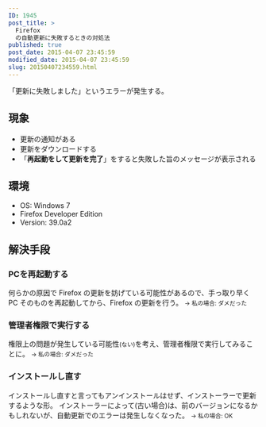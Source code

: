 ```yaml
---
ID: 1945
post_title: >
  Firefox
  の自動更新に失敗するときの対処法
published: true
post_date: 2015-04-07 23:45:59
modified_date: 2015-04-07 23:45:59
slug: 20150407234559.html
---
```

「更新に失敗しました」というエラーが発生する。
<!--more-->
<h2>現象</h2>
<ul>
 <li>更新の通知がある</li>
 <li>更新をダウンロードする</li>
 <li>「<b>再起動をして更新を完了</b>」をすると失敗した旨のメッセージが表示される</li>
</ul>

<h2>環境</h2>
<ul>
 <li>OS: Windows 7</li>
 <li>Firefox Developer Edition</li>
 <li>Version: 39.0a2</li>
</ul>

<h2>解決手段</h2>
<h3>PCを再起動する</h3>
何らかの原因で Firefox の更新を妨げている可能性があるので、手っ取り早く PC そのものを再起動してから、Firefox の更新を行う。
<small>→ 私の場合: ダメだった</small>


<h3>管理者権限で実行する</h3>
権限上の問題が発生している可能性<small>(ない)</small>を考え、管理者権限で実行してみることに。
<small>→ 私の場合: ダメだった</small>


<h3>インストールし直す</h3>
インストールし直すと言ってもアンインストールはせず、インストーラーで更新するような形。
インストーラーによって(古い場合)は、前のバージョンになるかもしれないが、自動更新でのエラーは発生しなくなった。
<small>→ 私の場合: OK</small>